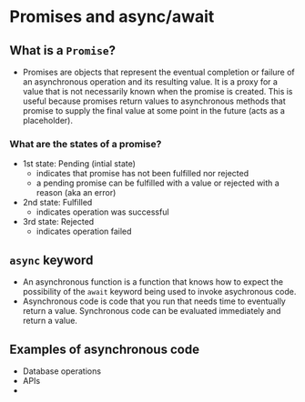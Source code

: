 # Promises and async/await

## What is a `Promise`?

- Promises are objects that represent the eventual completion or failure of an asynchronous operation and its resulting value. It is a proxy for a value that is not necessarily known when the promise is created. This is useful because promises return values to asynchronous methods that promise to supply the final value at some point in the future (acts as a placeholder).

### What are the states of a promise?

- 1st state: Pending (intial state)
  - indicates that promise has not been fulfilled nor rejected
  - a pending promise can be fulfilled with a value or rejected with a reason (aka an error)
- 2nd state: Fulfilled
  - indicates operation was successful
- 3rd state: Rejected
  - indicates operation failed

## `async` keyword

- An asynchronous function is a function that knows how to expect the possibility of the `await` keyword being used to invoke asychronous code.
- Asynchronous code is code that you run that needs time to eventually return a value. Synchronous code can be evaluated immediately and return a value.

## Examples of asynchronous code

- Database operations
- APIs
-
